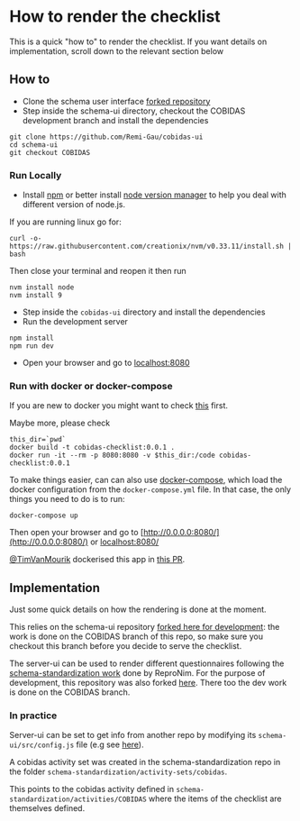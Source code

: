 # How to render the checklist

This is a quick "how to" to render the checklist. If you want details on implementation, scroll down to the relevant section below

## How to

-   Clone the schema user interface [forked repository](https://github.com/Remi-Gau/cobidas-ui)
-   Step inside the schema-ui directory, checkout the COBIDAS development branch and install the dependencies

```
git clone https://github.com/Remi-Gau/cobidas-ui
cd schema-ui
git checkout COBIDAS
```

### Run Locally

-   Install [npm](https://www.npmjs.com/get-npm) or better install [node version manager](https://github.com/nvm-sh/nvm) to help you deal with different version of node.js.

If you are running linux go for:

`curl -o- https://raw.githubusercontent.com/creationix/nvm/v0.33.11/install.sh | bash`

Then close your terminal and reopen it then run

```
nvm install node
nvm install 9
```

-   Step inside the `cobidas-ui` directory and install the dependencies
-   Run the development server
```
npm install
npm run dev
```

-   Open your browser and go to [localhost:8080](localhost:8080)


### Run with docker or docker-compose

If you are new to docker you might want to check [this](https://the-turing-way.netlify.com/reproducible_environments/06/containers#Containers_section) first.

Maybe more, please check

```
this_dir=`pwd`
docker build -t cobidas-checklist:0.0.1 .
docker run -it --rm -p 8080:8080 -v $this_dir:/code cobidas-checklist:0.0.1
```

To make things easier, can can also use [docker-compose](https://docs.docker.com/compose), which load the docker configuration from the `docker-compose.yml` file. In that case, the only things you need to do is to run:

```
docker-compose up
```
Then open your browser and go to [http://0.0.0.0:8080/](http://0.0.0.0:8080/) or [localhost:8080/](localhost:8080/)

[@TimVanMourik](https://github.com/TimVanMourik) dockerised this app in [this PR](https://github.com/Remi-Gau/cobidas-ui/pull/2).


## Implementation

Just some quick details on how the rendering is done at the moment.

This relies on the schema-ui repository [forked here for development](https://github.com/Remi-Gau/cobidas-ui): the work is done on the COBIDAS branch of this repo, so make sure you checkout this branch before you decide to serve the checklist.

The server-ui can be used to render different questionnaires following the [schema-standardization work](https://github.com/ReproNim/schema-standardization) done by ReproNim. For the purpose of development, this repository was also forked [here](https://github.com/Remi-Gau/schema-standardization). There too the dev work is done on the COBIDAS branch.

### In practice

Server-ui can be set to get info from another repo by modifying its `schema-ui/src/config.js` file (e.g see [here](https://github.com/Remi-Gau/cobidas-ui/blob/COBIDAS/src/config.js)).

A cobidas activity set was created in the schema-standardization repo in the folder `schema-standardization/activity-sets/cobidas`.

This points to the cobidas activity defined in `schema-standardization/activities/COBIDAS` where the items of the checklist are themselves defined.
